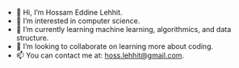 - 👋 Hi, I’m Hossam Eddine Lehhit.
- 👀 I’m interested in computer science.
- 🌱 I’m currently learning machine learning, algorithmics, and data structure.
- 💞️ I’m looking to collaborate on learning more about coding.
- 📫 You can contact me at: hoss.lehhit@gmail.com.

<!---
HossamEL2006/HossamEL2006 is a ✨ special ✨ repository because its `README.md` (this file) appears on your GitHub profile.
You can click the Preview link to take a look at your changes.
--->

